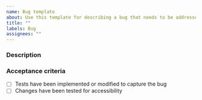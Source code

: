 ```yaml
---
name: Bug template
about: Use this template for describing a bug that needs to be addressed
title: ""
labels: Bug
assignees: ""
---
```


### Description

<!--
  Describe the bug here. If you know when it was introduced, you can include a
  link to the relevant pull request for more context. You can also include a
  link to the original implementation issue if you know it.
-->

### Acceptance criteria

<!--
  Describe how we'll know the bug is fixed. All standard acceptance criteria
  should also apply (e.g., tested for accessibility; meets coding standards;
  etc.).
-->

- [ ] Tests have been implemented or modified to capture the bug
- [ ] Changes have been tested for accessibility
